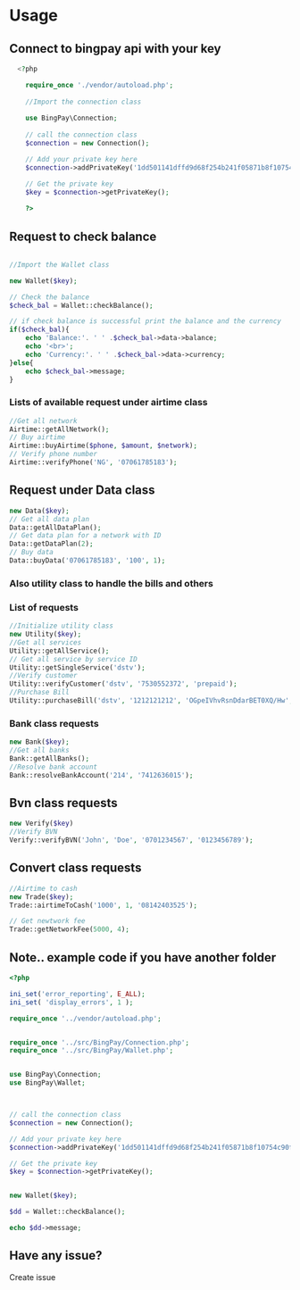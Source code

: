 # Usage

## Connect to bingpay api with your key

```php
  <?php

    require_once './vendor/autoload.php';
    
    //Import the connection class
    
    use BingPay\Connection;
    
    // call the connection class
    $connection = new Connection();

    // Add your private key here
    $connection->addPrivateKey('1dd501141dffd9d68f254b241f05871b8f10754c90f4832ad9');

    // Get the private key
    $key = $connection->getPrivateKey();
    
    ?>
```

## Request to check balance

```php

//Import the Wallet class

new Wallet($key);

// Check the balance
$check_bal = Wallet::checkBalance();

// if check balance is successful print the balance and the currency
if($check_bal){
    echo 'Balance:'. ' ' .$check_bal->data->balance;
    echo '<br>';
    echo 'Currency:'. ' ' .$check_bal->data->currency;
}else{
    echo $check_bal->message;
}

```

### Lists of available request under airtime class
```php
//Get all network
Airtime::getAllNetwork();
// Buy airtime
Airtime::buyAirtime($phone, $amount, $network);
// Verify phone number
Airtime::verifyPhone('NG', '07061785183');
```

## Request under Data class
```php
new Data($key);
// Get all data plan
Data::getAllDataPlan();
// Get data plan for a network with ID
Data::getDataPlan(2);
// Buy data
Data::buyData('07061785183', '100', 1);
```

### Also utility class to handle the bills and others
### List of requests

```php
//Initialize utility class
new Utility($key);
//Get all services
Utility::getAllService();
// Get all service by service ID
Utility::getSingleService('dstv');
//Verify customer
Utility::verifyCustomer('dstv', '7530552372', 'prepaid');
//Purchase Bill
Utility::purchaseBill('dstv', '1212121212', 'OGpeIVhvRsnDdarBET0XQ/Hw', '2150');
```

### Bank class requests

```php
new Bank($key);
//Get all banks
Bank::getAllBanks();
//Resolve bank account
Bank::resolveBankAccount('214', '7412636015');
```

## Bvn class requests

```php
new Verify($key)
//Verify BVN
Verify::verifyBVN('John', 'Doe', '0701234567', '0123456789');
```

## Convert class requests

```php
//Airtime to cash
new Trade($key);
Trade::airtimeToCash('1000', 1, '08142403525');

// Get newtwork fee
Trade::getNetworkFee(5000, 4);
```

## Note.. example code if you have another folder

```php
<?php

ini_set('error_reporting', E_ALL);
ini_set( 'display_errors', 1 );

require_once '../vendor/autoload.php';


require_once '../src/BingPay/Connection.php';
require_once '../src/BingPay/Wallet.php';


use BingPay\Connection;
use BingPay\Wallet;



// call the connection class
$connection = new Connection();

// Add your private key here
$connection->addPrivateKey('1dd501141dffd9d68f254b241f05871b8f10754c90f4832ad9');

// Get the private key
$key = $connection->getPrivateKey();


new Wallet($key);

$dd = Wallet::checkBalance();

echo $dd->message;
```

## Have any issue?
Create issue
